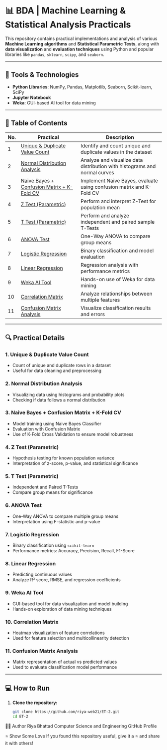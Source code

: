 # 📊 BDA | Machine Learning & Statistical Analysis Practicals

This repository contains practical implementations and analysis of various **Machine Learning algorithms** and **Statistical Parametric Tests**, along with **data visualization** and **evaluation techniques** using Python and popular libraries like `pandas`, `sklearn`, `scipy`, and `seaborn`.

---

## 🧰 Tools & Technologies

- **Python Libraries**: NumPy, Pandas, Matplotlib, Seaborn, Scikit-learn, SciPy  
- **Jupyter Notebook**  
- **Weka**: GUI-based AI tool for data mining

---

## 📂 Table of Contents

| No. | Practical | Description |
|-----|-----------|-------------|
| 1 | [Unique & Duplicate Value Count](#1-unique--duplicate-value-count) | Identify and count unique and duplicate values in the dataset |
| 2 | [Normal Distribution Analysis](#2-normal-distribution-analysis) | Analyze and visualize data distribution with histograms and normal curves |
| 3 | [Naive Bayes + Confusion Matrix + K-Fold CV](#3-naive-bayes--confusion-matrix--k-fold-cv) | Implement Naive Bayes, evaluate using confusion matrix and K-Fold CV |
| 4 | [Z Test (Parametric)](#4-z-test-parametric) | Perform and interpret Z-Test for population mean |
| 5 | [T Test (Parametric)](#5-t-test-parametric) | Perform and analyze independent and paired sample T-Tests |
| 6 | [ANOVA Test](#6-anova-test) | One-Way ANOVA to compare group means |
| 7 | [Logistic Regression](#7-logistic-regression) | Binary classification and model evaluation |
| 8 | [Linear Regression](#8-linear-regression) | Regression analysis with performance metrics |
| 9 | [Weka AI Tool](#9-weka-ai-tool) | Hands-on use of Weka for data mining |
|10 | [Correlation Matrix](#10-correlation-matrix) | Analyze relationships between multiple features |
|11 | [Confusion Matrix Analysis](#11-confusion-matrix-analysis) | Visualize classification results and errors |

---

## 🔍 Practical Details

### 1. Unique & Duplicate Value Count
- Count of unique and duplicate rows in a dataset
- Useful for data cleaning and preprocessing

### 2. Normal Distribution Analysis
- Visualizing data using histograms and probability plots
- Checking if data follows a normal distribution

### 3. Naive Bayes + Confusion Matrix + K-Fold CV
- Model training using Naive Bayes Classifier
- Evaluation with Confusion Matrix
- Use of K-Fold Cross Validation to ensure model robustness

### 4. Z Test (Parametric)
- Hypothesis testing for known population variance
- Interpretation of z-score, p-value, and statistical significance

### 5. T Test (Parametric)
- Independent and Paired T-Tests
- Compare group means for significance

### 6. ANOVA Test
- One-Way ANOVA to compare multiple group means
- Interpretation using F-statistic and p-value

### 7. Logistic Regression
- Binary classification using `scikit-learn`
- Performance metrics: Accuracy, Precision, Recall, F1-Score

### 8. Linear Regression
- Predicting continuous values
- Analyze R² score, RMSE, and regression coefficients

### 9. Weka AI Tool
- GUI-based tool for data visualization and model building
- Hands-on exploration of data mining techniques

### 10. Correlation Matrix
- Heatmap visualization of feature correlations
- Used for feature selection and multicollinearity detection

### 11. Confusion Matrix Analysis
- Matrix representation of actual vs predicted values
- Used to evaluate classification model performance

---

## 💻 How to Run

1. **Clone the repository:**
   ```bash
   git clone https://github.com/riya-web21/ET-2.git
   cd ET-2

👩‍💻 Author
Riya Bhattad
Computer Science and Engineering
GitHub Profile

⭐️ Show Some Love
If you found this repository useful, give it a ⭐ and share it with others!
